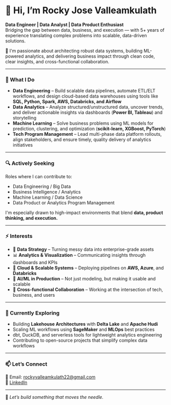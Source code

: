 # 👋 Hi, I’m Rocky Jose Valleamkulath

**Data Engineer | Data Analyst | Data Product Enthusiast**  
Bridging the gap between data, business, and execution — with 5+ years of experience translating complex problems into scalable, data-driven solutions.

🎯 I'm passionate about architecting robust data systems, building ML-powered analytics, and delivering business impact through clean code, clear insights, and cross-functional collaboration.

---

### 💼 What I Do
- **Data Engineering** – Build scalable data pipelines, automate ETL/ELT workflows, and design cloud-based data warehouses using tools like **SQL, Python, Spark, AWS, Databricks, and Airflow**
- **Data Analytics** – Analyze structured/unstructured data, uncover trends, and deliver actionable insights via dashboards (**Power BI, Tableau**) and storytelling
- **Machine Learning** – Solve business problems using ML models for prediction, clustering, and optimization (**scikit-learn, XGBoost, PyTorch**)
- **Tech Program Management** – Lead multi-phase data platform rollouts, align stakeholders, and ensure timely, quality delivery of analytics initiatives

---

### 🔍 Actively Seeking
Roles where I can contribute to:
- Data Engineering / Big Data
- Business Intelligence / Analytics
- Machine Learning / Data Science
- Data Product or Analytics Program Management

I'm especially drawn to high-impact environments that blend **data, product thinking, and execution.**

---

### ⚡ Interests
- 🧠 **Data Strategy** – Turning messy data into enterprise-grade assets
- 📊 **Analytics & Visualization** – Communicating insights through dashboards and KPIs
- 🚀 **Cloud & Scalable Systems** – Deploying pipelines on **AWS, Azure**, and **Databricks**
- 🔄 **AI/ML in Production** – Not just modeling, but making it usable and scalable
- 🎯 **Cross-functional Collaboration** – Working at the intersection of tech, business, and users

---

### 🌱 Currently Exploring
- Building **Lakehouse Architectures** with **Delta Lake** and **Apache Hudi**
- Scaling ML workflows using **SageMaker** and **MLOps** best practices
- dbt, DuckDB, and serverless tools for lightweight analytics engineering
- Contributing to open-source projects that simplify complex data workflows

---

### 📫 Let’s Connect
📧 Email: rockyvalleamkulath22@gmail.com  
🔗 [LinkedIn](https://www.linkedin.com/in/rockyvalleamkulath/)  

---

🔁 *Let’s build something that moves the needle.*
